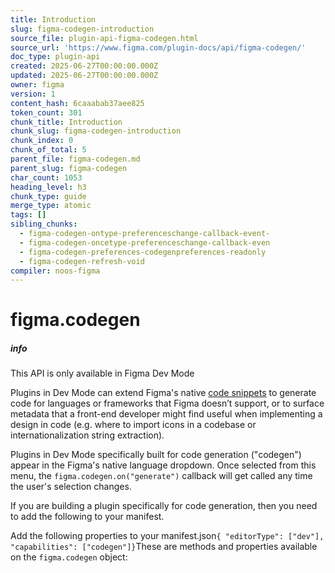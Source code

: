 ```yaml
---
title: Introduction
slug: figma-codegen-introduction
source_file: plugin-api-figma-codegen.html
source_url: 'https://www.figma.com/plugin-docs/api/figma-codegen/'
doc_type: plugin-api
created: 2025-06-27T00:00:00.000Z
updated: 2025-06-27T00:00:00.000Z
owner: figma
version: 1
content_hash: 6caaabab37aee825
token_count: 301
chunk_title: Introduction
chunk_slug: figma-codegen-introduction
chunk_index: 0
chunk_of_total: 5
parent_file: figma-codegen.md
parent_slug: figma-codegen
char_count: 1053
heading_level: h3
chunk_type: guide
merge_type: atomic
tags: []
sibling_chunks:
  - figma-codegen-ontype-preferenceschange-callback-event-
  - figma-codegen-oncetype-preferenceschange-callback-even
  - figma-codegen-preferences-codegenpreferences-readonly
  - figma-codegen-refresh-void
compiler: noos-figma
---
```


# figma.codegen

##### info

This API is only available in Figma Dev Mode

Plugins in Dev Mode can extend Figma's native [code snippets](https://help.figma.com/hc/en-us/articles/15023124644247#Build_faster_with_customizable_code_snippets)
 to generate code for languages or frameworks that Figma doesn’t support, or to surface metadata that a front-end developer might find useful when implementing a design in code (e.g. where to import icons in a codebase or internationalization string extraction).

Plugins in Dev Mode specifically built for code generation ("codegen") appear in the Figma's native language dropdown. Once selected from this menu, the `figma.codegen.on("generate")` callback will get called any time the user's selection changes.

If you are building a plugin specifically for code generation, then you need to add the following to your manifest.

Add the following properties to your manifest.json```
{ "editorType": ["dev"], "capabilities": ["codegen"]}
```These are methods and properties available on the `figma.codegen` object:
